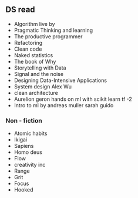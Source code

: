 
## DS read 
* Algorithm live by
* Pragmatic Thinking and learning
* The productive programmer
* Refactoring
* Clean code
* Naked statistics 
* The book of Why 
* Storytelling with Data 
* Signal and the noise 
* Designing Data-Intensive Applications
* System design Alex Wu 
* clean architecture 
* Aurelion geron hands on ml with scikit learn tf -2 
* Intro to ml by andreas muller sarah guido
 

### Non - fiction 
* Atomic habits
* Ikigai
* Sapiens
* Homo deus 
* Flow 
* creativity inc 
* Range
* Grit
* Focus 
* Hooked 
